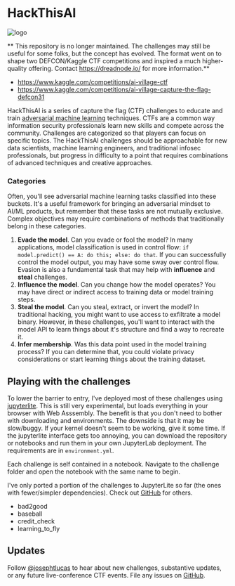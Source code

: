 # HackThisAI
![logo](htai.png)

** This repository is no longer maintained. The challenges may still be useful for some folks, but the concept has evolved. The format went on to shape two DEFCON/Kaggle CTF competitions and inspired a much higher-quality offering. Contact https://dreadnode.io/ for more information.**

- https://www.kaggle.com/competitions/ai-village-ctf
- https://www.kaggle.com/competitions/ai-village-capture-the-flag-defcon31

HackThisAI is a series of capture the flag (CTF) challenges to educate and train [adversarial machine learning](https://en.wikipedia.org/wiki/Adversarial_machine_learning) techniques. CTFs are a common way information security professionals learn new skills and compete across the community. Challenges are categorized so that players can focus on specific topics. The HackThisAI challenges should be approachable for new data scientists, machine learning engineers, and traditional infosec professionals, but progress in difficulty to a point that requires combinations of advanced techniques and creative approaches.


### Categories
Often, you'll see adversarial machine learning tasks classified into these buckets. It's a useful framework for bringing an adversarial mindset to AI/ML products, but remember that these tasks are not mutually exclusive. Complex objectives may require combinations of methods that traditionally belong in these categories.

1. **Evade the model**. Can you evade or fool the model? In many applications, model classification is used in control flow: `if model.predict() == A: do this; else: do that`. If you can successfully control the model output, you may have some sway over control flow. Evasion is also a fundamental task that may help with **influence** and **steal** challenges.
2. **Influence the model**. Can you change how the model operates? You may have direct or indirect access to training data or model training steps.
3. **Steal the model**. Can you steal, extract, or invert the model? In traditional hacking, you might want to use access to exfiltrate a model binary. However, in these challenges, you'll want to interact with the model API to learn things about it's structure and find a way to recreate it.
4. **Infer membership**. Was this data point used in the model training process? If you can determine that, you could violate privacy considerations or start learning things about the training dataset.

## Playing with the challenges

To lower the barrier to entry, I've deployed most of these challenges using [jupyterlite](https://jupyterlite.readthedocs.io/en/latest/). This is still very experimental, but loads everything in your browser with Web Asssembly. The benefit is that you don't need to bother with downloading and environments. The downside is that it may be slow/buggy. If your kernel doesn't seem to be working, give it some time. If the jupyterlite interface gets too annoying, you can download the repository or notebooks and run them in your own JupyterLab deployment. The requirements are in `environment.yml`.

Each challenge is self contained in a notebook. Navigate to the challenge folder and open the notebook with the same name to begin.

I've only ported a portion of the challenges to JupyterLite so far (the ones with fewer/simpler dependencies). Check out [GitHub](https://github.com/JosephTLucas/HackThisAI) for others.
 
- bad2good
- baseball
- credit_check
- learning_to_fly

## Updates
Follow [@josephtlucas](https://twitter.com/josephtlucas) to hear about new challenges, substantive updates, or any future live-conference CTF events. File any issues on [GitHub](https://github.com/JosephTLucas/HackThisAI).
